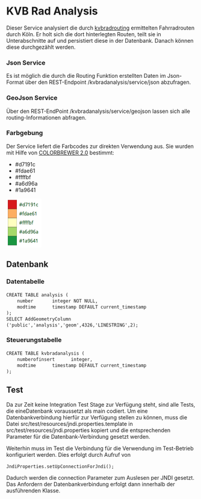 # KVB Rad Analysis

Dieser Service analysiert die durch [kvbradrouting](https://github.com/codeforcologne/kvbradrouting) ermittelten Fahrradrouten durch Köln. Er holt sich die dort hinterlegten Routen, teilt sie in Unterabschnitte auf und persistiert diese in der Datenbank. Danach können diese durchgezählt werden. 

### Json Service

Es ist möglich die durch die Routing Funktion erstellten Daten im Json-Format über den REST-Endpoint /kvbradanalysis/service/json abzufragen.

### GeoJson Service

Über den REST-EndPoint /kvbradanalysis/service/geojson lassen sich alle routing-Informationen abfragen.

### Farbgebung

Der Service liefert die Farbcodes zur direkten Verwendung aus. Sie wurden mit Hilfe von [COLORBREWER 2.0](http://colorbrewer2.org/) bestimmt:

- #d7191c
- #fdae61
- #ffffbf
- #a6d96a
- #1a9641

![Farbgebung](colorbrewer2.org.png "Diese Farben stehen zur Verfügung")



## Datenbank

### Datentabelle

	CREATE TABLE analysis (
    	number       integer NOT NULL,
    	modtime      timestamp DEFAULT current_timestamp
	);
	SELECT AddGeometryColumn ('public','analysis','geom',4326,'LINESTRING',2);

### Steuerungstabelle

	CREATE TABLE kvbradanalysis (
	    numberofinsert      integer,
	    modtime      timestamp DEFAULT current_timestamp
	);


## Test

Da zur Zeit keine Integration Test Stage zur Verfügung steht, sind alle Tests, die eineDatenbank voraussetzt als main codiert. Um eine Datenbankverbindung hierfür zur Verfügung stellen zu können, muss die Datei src/test/resources/jndi.properties.template in src/test/resources/jndi.properties kopiert und die entsprechenden Parameter für die Datenbank-Verbindung gesetzt werden.

Weiterhin muss im Test die Verbindung für die Verwendung im Test-Betrieb konfiguriert werden. Dies erfolgt durch Aufruf von 		

	JndiProperties.setUpConnectionForJndi();

Dadurch werden die connection Parameter zum Auslesen per JNDI gesetzt. Das Anfordern der Datenbankverbindung erfolgt dann innerhalb der ausführenden Klasse.